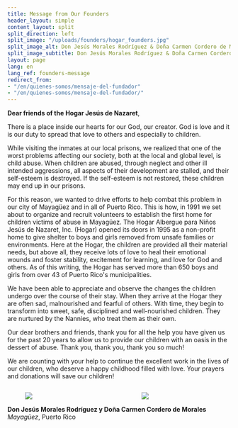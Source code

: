 ```yaml
---
title: Message from Our Founders
header_layout: simple
content_layout: split
split_direction: left
split_image: "/uploads/founders/hogar_founders.jpg"
split_image_alt: Don Jesús Morales Rodríguez & Doña Carmen Cordero de Morales
split_image_subtitle: Don Jesús Morales Rodríguez & Doña Carmen Cordero de Morales
layout: page
lang: en
lang_ref: founders-message
redirect_from:
- "/en/quienes-somos/mensaje-del-fundador"
- "/en/quienes-somos/mensaje-del-fundador/"
---
```


<b>Dear friends of the Hogar Jesús de Nazaret</b>,

There is a place inside our hearts for our God, our creator. God is love and it is our duty to spread that love to others and especially to children.

While visiting the inmates at our local prisons, we realized that one of the worst problems affecting our society, both at the local and global level, is child abuse. When children are abused, through neglect and other ill intended aggressions, all aspects of their development are stalled, and their self-esteem is destroyed. If the self-esteem is not restored, these children may end up in our prisons.

For this reason, we wanted to drive efforts to help combat this problem in our city of Mayagüez and in all of Puerto Rico. This is how, in 1991 we set about to organize and recruit volunteers to establish the first home for children victims of abuse in Mayagüez. The Hogar Albergue para Niños Jesús de Nazaret, Inc. (Hogar) opened its doors in 1995 as a non-profit home to give shelter to boys and girls removed from unsafe families or environments. Here at the Hogar, the children are provided all their material needs, but above all, they receive lots of love to heal their emotional wounds and foster stability, excitement for learning, and love for God and others. As of this writing, the Hogar has served more than 650 boys and girls from over 43 of Puerto Rico's municipalities.

We have been able to appreciate and observe the changes the children undergo over the course of their stay. When they arrive at the Hogar they are often sad, malnourished and fearful of others. With time, they begin to transform into sweet, safe, disciplined and well-nourished children. They are nurtured by the Nannies, who treat them as their own.

Our dear brothers and friends, thank you for all the help you have given us for the past 20 years to allow us to provide our children with an oasis in the dessert of abuse. Thank you, thank you, thank you so much!

We are counting with your help to continue the excellent work in the lives of our children, who deserve a happy childhood filled with love. Your prayers and donations will save our children!

<div class="columns">
  <div class="column">
    <figure class="image is-3x1">
      <img src="{{ '/uploads/founders/Don Jesus Signature.jpg' | relative_url }}">
    </figure>
  </div>

  <div class="column">
    <figure class="image is-3x1">
      <img src="{{ '/uploads/founders/Carmen Morales Signature.jpg' | relative_url }}">
    </figure>
  </div>
</div>
<b>Don Jesús Morales Rodríguez y Doña Carmen Cordero de Morales</b>
<br />
<i>Mayagüez</i>, Puerto Rico
